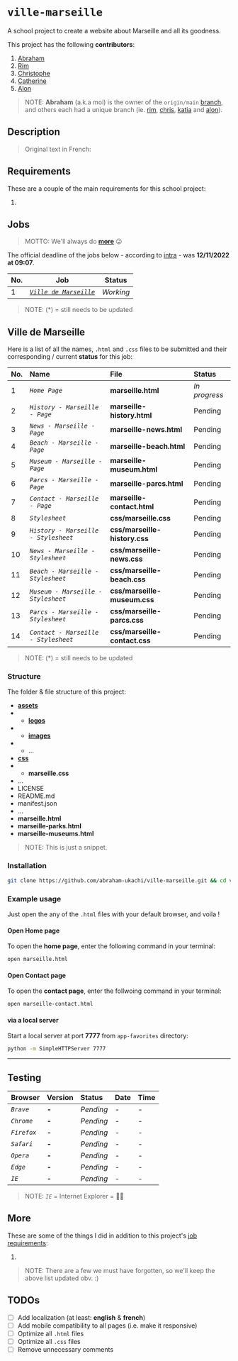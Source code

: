 # `ville-marseille`

A school project to create a website about Marseille and all its goodness.

This project has the following **contributors**:

1. [Abraham](https://github.com/abraham-ukachi)
2. [Rim](https://github.com/rim-moghlali)
3. [Christophe](https://github.com/christophe-ceccaldi)
4. [Catherine](https://github.com/catherine-tranchand)
5. [Alon](https://github.com/alon-bendavid)

> NOTE: **Abraham** (a.k.a moi) is the owner of the `origin/main` [branch](https://github.com/abraham-ukachi/ville-marseille/tree/main), and others each had a unique branch (ie. [rim](https://github.com/abraham-ukachi/ville-marseille/tree/rim), [chris](https://github.com/abraham-ukachi/ville-marseille/tree/chris), [katia](https://github.com/abraham-ukachi/ville-marseille/tree/katia) and [alon](https://github.com/abraham-ukachi/ville-marseille/tree/alon)).

## Description

> Original text in French:

## Requirements

These are a couple of the main requirements for this school project:

1.

## Jobs

> MOTTO: We'll always do [**more**](#More) 😜

The official deadline of the jobs below - according to [intra](https://intra.laplateforme.io) - was **12/11/2022 at 09:07**.

| No. | Job                                           | Status      |
| --- | --------------------------------------------- | ----------- |
| 1   | [_`Ville de Marseille`_](#Ville-de-Marseille) | _*Working*_ |

> NOTE: (\*) = still needs to be updated

## Ville de Marseille

Here is a list of all the names, `.html` and `.css` files to be submitted and their corresponding / current **status** for this job:

| No. | Name                                 | File                          | Status          |
| :-- | :----------------------------------- | :---------------------------- | :-------------- |
| 1   | _`Home Page`_                        | **marseille.html**            | _*In progress*_ |
| 2   | _`History - Marseille - Page`_       | **marseille-history.html**    | Pending         |
| 3   | _`News - Marseille - Page`_          | **marseille-news.html**       | Pending         |
| 4   | _`Beach - Marseille - Page`_         | **marseille-beach.html**      | Pending         |
| 5   | _`Museum - Marseille - Page`_        | **marseille-museum.html**     | Pending         |
| 6   | _`Parcs - Marseille - Page`_         | **marseille-parcs.html**      | Pending         |
| 7   | _`Contact - Marseille - Page`_       | **marseille-contact.html**    | Pending         |
| 8   | _`Stylesheet`_                       | **css/marseille.css**         | Pending         |
| 9   | _`History - Marseille - Stylesheet`_ | **css/marseille-history.css** | Pending         |
| 10  | _`News - Marseille - Stylesheet`_    | **css/marseille-news.css**    | Pending         |
| 11  | _`Beach - Marseille - Stylesheet`_   | **css/marseille-beach.css**   | Pending         |
| 12  | _`Museum - Marseille - Stylesheet`_  | **css/marseille-museum.css**  | Pending         |
| 13  | _`Parcs - Marseille - Stylesheet`_   | **css/marseille-parcs.css**   | Pending         |
| 14  | _`Contact - Marseille - Stylesheet`_ | **css/marseille-contact.css** | Pending         |

> NOTE: (\*) = still needs to be updated

### Structure

The folder & file structure of this project:

- [**assets**](./assets/)
- - [**logos**](./assets/logos/)
- - [**images**](./assets/images/)
- - ...
- [**css**](./css/)
- - **marseille.css**
- ...
- LICENSE
- README.md
- manifest.json
- ...
- **marseille.html**
- **marseille-parks.html**
- **marseille-museums.html**

> NOTE: This is just a snippet.

### Installation

```sh
git clone https://github.com/abraham-ukachi/ville-marseille.git && cd ville-marseille
```

### Example usage

Just open the any of the `.html` files with your default browser, and voila !

#### Open Home page

To open the **home page**, enter the following command in your terminal:

```sh
open marseille.html
```

#### Open Contact page

To open the **contact page**, enter the follwoing command in your terminal:

```sh
open marseille-contact.html
```

#### via a local server

Start a local server at port **7777** from `app-favorites` directory:

```sh
python -m SimpleHTTPServer 7777
```

---

## Testing

| Browser     | Version | Status    | Date | Time |
| :---------- | :------ | :-------- | :--- | :--- |
| _`Brave`_   | **-**   | _Pending_ | -    | -    |
| _`Chrome`_  | **-**   | _Pending_ | -    | -    |
| _`Firefox`_ | **-**   | _Pending_ | -    | -    |
| _`Safari`_  | **-**   | _Pending_ | -    | -    |
| _`Opera`_   | **-**   | _Pending_ | -    | -    |
| _`Edge`_    | **-**   | _Pending_ | -    | -    |
| _`IE`_      | **-**   | _Pending_ | -    | -    |

> NOTE: _`IE`_ = Internet Explorer = 👎🏽

## More

These are some of the things I did in addition to this project's [job requirements](#Requirements):

1.

> NOTE: There are a few we must have forgotten, so we'll keep the above list updated obv. :)

## TODOs

- [ ] Add localization (at least: **english** & **french**)
- [ ] Add mobile compatibility to all pages (i.e. make it responsive)
- [ ] Optimize all `.html` files
- [ ] Optimize all `.css` files
- [ ] Remove unnecessary comments
